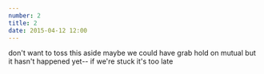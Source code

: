 ```yaml
---
number: 2
title: 2
date: 2015-04-12 12:00
---
```


don't want to toss this aside
maybe we could have grab hold on mutual
but it hasn't happened yet-- if we're stuck
it's too late